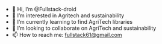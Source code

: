 - 👋 Hi, I’m @Fullstack-droid
- 👀 I’m interested in Agritech and sustainability
- 🌱 I’m currently learning to find AgriTech libraries
- 💞️ I’m looking to collaborate on AgriTech and sustainability
- 📫 How to reach me: fullstack61@gmail.com

<!---
Fullstack-droid/Fullstack-droid is a ✨ special ✨ repository because its `README.md` (this file) appears on your GitHub profile.
You can click the Preview link to take a look at your changes.
--->
